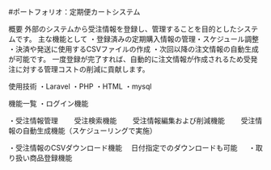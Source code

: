 #ポートフォリオ：定期便カートシステム

概要
外部のシステムから受注情報を登録し、管理することを目的としたシステムです。
主な機能として
・登録済みの定期購入情報の管理・スケジュール調整
・決済や発送に使用するCSVファイルの作成
・次回以降の注文情報の自動生成
が可能です。
一度登録が完了すれば、自動的に注文情報が作成されるため受発注に対する管理コストの削減に貢献します。

使用技術
・Laravel
・PHP
・HTML
・mysql

機能一覧
・ログイン機能

・受注情報管理
　　受注検索機能
　　受注情報編集および削減機能
　　受注情報の自動生成機能（スケジューリングで実施）

・受注情報のCSVダウンロード機能
　日付指定でのダウンロードも可能
　
・取り扱い商品登録機能
　　
